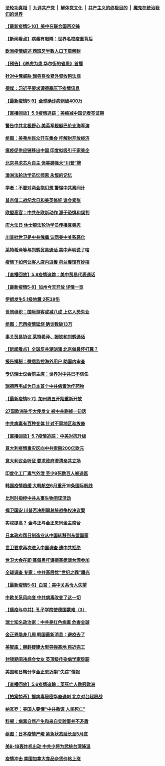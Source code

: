 

####  [法轮功真相](../../../../basic/blob/master/README.md?t=05101202) &nbsp;|&nbsp; [九评共产党](../../../../9ping.md/blob/master/README.md?t=05101202) &nbsp;|&nbsp; [解体党文化](../../../../jtdwh.md/blob/master/README.md?t=05101202)  &nbsp;|&nbsp; [共产主义的终极目的](../../../../gczydzjmd.md/blob/master/README.md?t=05101202) &nbsp;|&nbsp; [魔鬼在统治我们的世界](../../../../mgztzwmdsj.md/blob/master/README.md?t=05101202) 

#### [【最新疫情5·10】美中在联合国再交锋](../pages/nsc418/n12093931.md?t=05101202) 

#### [【新闻看点】病毒有眼睛：世界名校疫重背后](../pages/nsc418/n12096148.md?t=05101202) 

#### [欧洲疫情综述 西班牙半数人口下周解封](../pages/nsc418/n12095795.md?t=05101202) 

#### [【预告】《养虎为患 华尔街的省思》首播](../pages/nsc418/n12095932.md?t=05101202) 

#### [针对中俄威胁 瑞典将收紧外资收购法规](../pages/nsc418/n12095864.md?t=05101202) 

#### [德媒：习近平要求谭德塞压下疫情讯息](../pages/nsc418/n12095396.md?t=05101202) 

#### [【最新疫情5·9】全球确诊病例破400万](../pages/nsc418/n12094519.md?t=05101202) 

#### [【直播回放】5.9疫情追踪：美缩减中国记者签证期](../pages/nsc418/n12095312.md?t=05101202) 

#### [警告中共北极野心 美英军舰艇巴伦支海军演](../pages/nsc418/n12095131.md?t=05101202) 

#### [组图：美弗州民众开车集会 吁解封开放经济](../pages/nsc418/n12094642.md?t=05101202) 

#### [瘟疫促供应链移出中国 印度拟吸引千家美企](../pages/nsc418/n12094189.md?t=05101202) 

#### [北京寻求芯片自主 但美握强大“川普”牌](../pages/nsc418/n12093978.md?t=05101202) 

#### [澳洲法轮功学员忆师恩 永恒的记忆](../pages/nsc418/n12093999.md?t=05101202) 

#### [学者：不要对两会抱幻想 警惕中共离间计](../pages/nsc418/n12094136.md?t=05101202) 

#### [普京借二战纪念日和美英修好 谁会紧张](../pages/nsc418/n12093912.md?t=05101202) 

#### [欧盟高官：中共在欧新动作 源于恐惧和误判](../pages/nsc418/n12093790.md?t=05101202) 

#### [庆大法日 休士顿法轮功学员传播真善忍](../pages/nsc418/n12092804.md?t=05101202) 

#### [川普批世卫是中共傀儡 认同美中关系恶化](../pages/nsc418/n12093756.md?t=05101202) 

#### [莱特希泽等与刘鹤贸易通话 美中声明说了啥](../pages/nsc418/n12093423.md?t=05101202) 

#### [疫情下如何让客人店内进餐 荷兰餐馆有妙招](../pages/nsc418/n12093214.md?t=05101202) 

#### [【直播回放】5.8疫情追踪：美中贸易代表通话](../pages/nsc418/n12093103.md?t=05101202) 

#### [【最新疫情5·8】加州今天开放 详情一览](../pages/nsc418/n12088365.md?t=05101202) 

#### [伊朗发生5.1级地震 2死38伤](../pages/nsc418/n12093090.md?t=05101202) 

#### [世旅组织：国际游客或减八成 上亿人恐失业](../pages/nsc418/n12092734.md?t=05101202) 

#### [组图：巴西疫情延烧 确诊数破13万](../pages/nsc418/n12089682.md?t=05101202) 

#### [事关贸易协议 莱特希泽、姆钦和刘鹤通话](../pages/nsc418/n12092122.md?t=05101202) 

#### [【新闻看点】全球反共潮汹涌 北京做最坏打算？](../pages/nsc418/n12091113.md?t=05101202) 

#### [报告揭秘：微信监控海外用户 助国内审查](../pages/nsc418/n12091199.md?t=05101202) 

#### [专访瑞士议会前主席：世界对中共已不信任](../pages/nsc418/n12091364.md?t=05101202) 

#### [瑞德西韦成为日本首个中共病毒治疗药物](../pages/nsc418/n12091166.md?t=05101202) 

#### [【最新疫情5·7】加州周五开始重新开放](../pages/nsc418/n12088561.md?t=05101202) 

#### [27国欧洲驻华大使发文 被中共删掉一句话](../pages/nsc418/n12090653.md?t=05101202) 

#### [中共病毒有百种变体 针对不同地区和族裔](../pages/nsc418/n12090534.md?t=05101202) 

#### [【直播回放】5.7疫情追踪：中美对抗升级](../pages/nsc418/n12090116.md?t=05101202) 

#### [意大利疫情重灾区向中共索赔200亿欧元](../pages/nsc418/n12090074.md?t=05101202) 

#### [意大利议会听证 要求政府澄清亲共立场](../pages/nsc418/n12089985.md?t=05101202) 

#### [印度化工厂毒气外泄 至少9死数百人被送医](../pages/nsc418/n12089865.md?t=05101202) 

#### [韩国疫情趋缓 大韩航空6月重开19条国际航线](../pages/nsc418/n12089931.md?t=05101202) 

#### [比利时指控中共从事生物间谍活动](../pages/nsc418/n12088699.md?t=05101202) 

#### [捍卫国安 川普否决削弱总统战争权决议案](../pages/nsc418/n12088849.md?t=05101202) 

#### [实权提高？ 金与正与金正恩同坐主席台](../pages/nsc418/n12088419.md?t=05101202) 

#### [日本政府帮日制造业从中国转移到东盟国家](../pages/nsc418/n12088136.md?t=05101202) 

#### [世卫要求再次进入中国调查 遭中共拒绝](../pages/nsc418/n12088138.md?t=05101202) 

#### [世卫大会在即 蓬佩奥吁谭德塞邀请台湾参加](../pages/nsc418/n12088309.md?t=05101202) 

#### [全球调查 专家：中共高层忧“世纪之罪”曝光](../pages/nsc418/n12088248.md?t=05101202) 

#### [【最新疫情5·6】白宫：美中关系令人失望](../pages/nsc418/n12085797.md?t=05101202) 

#### [中欧关系风向变 中共病毒改变了这一切](../pages/nsc418/n12087998.md?t=05101202) 

#### [【瘟疫与中共】孔子学院使德国蒙难（3）](../pages/nsc418/n12079809.md?t=05101202) 

#### [瑞士知名政治家：中共是红色病毒 危害全球](../pages/nsc418/n12087864.md?t=05101202) 

#### [金正恩隐身几周 韩国最新消息：避疫去了](../pages/nsc418/n12087931.md?t=05101202) 

#### [美智库：朝鲜疑建大型导弹基地 将近完工](../pages/nsc418/n12087833.md?t=05101202) 

#### [封锁期间违规会女友 英顶级传染病学家辞职](../pages/nsc418/n12087600.md?t=05101202) 

#### [美国和日韩分享金正恩近期“失踪”情报](../pages/nsc418/n12087507.md?t=05101202) 

#### [【直播回放】5.6疫情追踪：英死亡人数冠欧洲](../pages/nsc418/n12087417.md?t=05101202) 

#### [【拍案惊奇】握病毒秘密华裔遇刺 北京对台超限战](../pages/nsc418/n12086030.md?t=05101202) 

#### [纳瓦罗：美国人要懂“中共撒谎 人民死亡”](../pages/nsc418/n12085419.md?t=05101202) 

#### [科顿：病毒自然产生和来自实验室并不矛盾](../pages/nsc418/n12085647.md?t=05101202) 

#### [组图：日本疫情严峻 紧急状态延长至5月底](../pages/nsc418/n12083944.md?t=05101202) 

#### [美B-1B轰炸机出动 中共少将为武统台湾降温](../pages/nsc418/n12085708.md?t=05101202) 

#### [疫情冲击 美国加拿大食品杂货价格上涨](../pages/nsc418/n12085691.md?t=05101202) 

